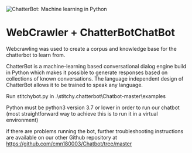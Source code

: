 

![ChatterBot: Machine learning in Python](https://i.imgur.com/b3SCmGT.png)

# WebCrawler + ChatterBotChatBot

Webcrawling was used to create a corpus and knowledge base for the chatterbot to learn from.

ChatterBot is a machine-learning based conversational dialog engine build in
Python which makes it possible to generate responses based on collections of
known conversations. The language independent design of ChatterBot allows it
to be trained to speak any language.

Run stitchybot.py in .\stitchy.chatterbot\Chatbot-master\examples

Python must be python3 version 3.7 or lower in order to run our chatbot (most straightforward way to achieve this is to run it in a virtual environment)

if there are problems running the bot, further troubleshooting instructions are available on our other Github repository at https://github.com/cmn180003/Chatbot/tree/master
